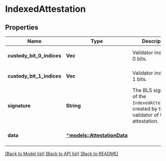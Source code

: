 # IndexedAttestation

## Properties
Name | Type | Description | Notes
------------ | ------------- | ------------- | -------------
**custody_bit_0_indices** | **Vec<i32>** | Validator indices for 0 bits. | [optional] [default to None]
**custody_bit_1_indices** | **Vec<i32>** | Validator indices for 1 bits. | [optional] [default to None]
**signature** | **String** | The BLS signature of the `IndexedAttestation`, created by the validator of the attestation. | [optional] [default to None]
**data** | [***models::AttestationData**](AttestationData.md) |  | [optional] [default to None]

[[Back to Model list]](../README.md#documentation-for-models) [[Back to API list]](../README.md#documentation-for-api-endpoints) [[Back to README]](../README.md)


